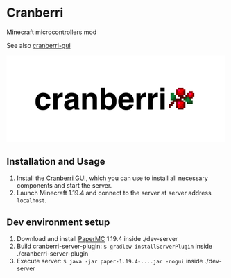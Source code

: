 # Cranberri
Minecraft microcontrollers mod

See also [cranberri-gui](https://github.com/JupiterPi/cranberri-gui)

![Cranberri logo](logo.png)

## Installation and Usage

1. Install the [Cranberri GUI](https://github.com/JupiterPi/cranberri-gui/releases/latest), which you can use to install all necessary components and start the server.
2. Launch Minecraft 1.19.4 and connect to the server at server address `localhost`.

## Dev environment setup

1. Download and install [PaperMC](https://papermc.io/downloads/paper) 1.19.4 inside ./dev-server
2. Build cranberri-server-plugin: `$ gradlew installServerPlugin` inside ./cranberri-server-plugin
3. Execute server: `$ java -jar paper-1.19.4-....jar -nogui` inside ./dev-server
